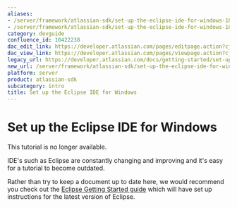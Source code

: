 ```yaml
---
aliases:
- /server/framework/atlassian-sdk/set-up-the-eclipse-ide-for-windows-10422238.html
- /server/framework/atlassian-sdk/set-up-the-eclipse-ide-for-windows-10422238.md
category: devguide
confluence_id: 10422238
dac_edit_link: https://developer.atlassian.com/pages/editpage.action?cjm=wozere&pageId=10422238
dac_view_link: https://developer.atlassian.com/pages/viewpage.action?cjm=wozere&pageId=10422238
legacy_url: https://developer.atlassian.com/docs/getting-started/set-up-the-atlassian-plugin-sdk-and-build-a-project/set-up-the-eclipse-ide-for-windows
new_url: /server/framework/atlassian-sdk/set-up-the-eclipse-ide-for-windows
platform: server
product: atlassian-sdk
subcategory: intro
title: Set up the Eclipse IDE for Windows
---
```

# Set up the Eclipse IDE for Windows

This tutorial is no longer available. 

IDE's such as Eclipse are constantly changing and improving and it's easy for a tutorial to become outdated.

Rather than try to keep a document up to date here, we would recommend you check out the <a href="https://www.eclipse.org/users/" class="external-link">Eclipse Getting Started guide</a> which will have set up instructions for the latest version of Eclipse.
















